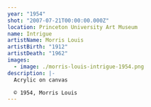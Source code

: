 ```yaml
---
year: "1954"
shot: "2007-07-21T00:00:00.000Z"
location: Princeton University Art Museum
name: Intrigue
artistName: Morris Louis
artistBirth: "1912"
artistDeath: "1962"
images:
  - image: ./morris-louis-intrigue-1954.png
description: |-
  Acrylic on canvas

  © 1954, Morris Louis
---
```

